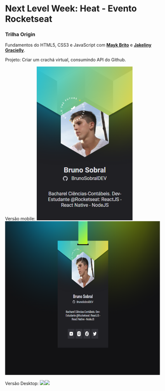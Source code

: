 # Next Level Week: Heat - Evento Rocketseat

### Trilha Origin

Fundamentos do HTML5, CSS3 e JavaScript com **[Mayk Brito](https://github.com/maykbrito)** e **[Jakeliny Gracielly](https://github.com/jakeliny)**.

Projeto: Criar um crachá virtual, consumindo API do Github.

Versão mobile:
<img src="https://github.com/BrunoSobralDEV/NLW-Origin/blob/main/images/mobile.PNG" height="500px">
<img src="https://github.com/BrunoSobralDEV/NLW-Origin/blob/main/images/desktop.PNG" height="500px">

Versão Desktop:
<img src="https://efficient-sloth-d85.notion.site/image/https%3A%2F%2Fs3-us-west-2.amazonaws.com%2Fsecure.notion-static.com%2F3353b132-1b29-49c0-b49d-23b77bd6b5c7%2Fnlwheat.png?table=block&id=daaa092e-1eeb-42ff-9291-51d2807c8231&spaceId=08f749ff-d06d-49a8-a488-9846e081b224&width=250&userId=&cache=v2" height="100px"><img src="https://efficient-sloth-d85.notion.site/image/https%3A%2F%2Fs3-us-west-2.amazonaws.com%2Fsecure.notion-static.com%2Fe151ec77-4f74-4034-a260-93d6c045b429%2Fasdf.png?table=block&id=00a89e06-c0b7-412b-b6da-f435243df92d&spaceId=08f749ff-d06d-49a8-a488-9846e081b224&width=250&userId=&cache=v2" height="100px">
